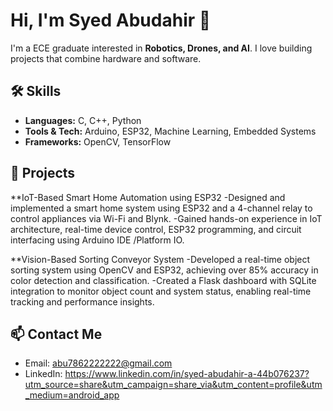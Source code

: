 # Hi, I'm Syed Abudahir 👋

I'm a ECE graduate interested in **Robotics, Drones, and AI**. I love building projects that combine hardware and software.

## 🛠 Skills
- **Languages:** C, C++, Python
- **Tools & Tech:** Arduino, ESP32, Machine Learning, Embedded Systems
- **Frameworks:** OpenCV, TensorFlow

## 🚀 Projects
**IoT-Based Smart Home Automation using ESP32
-Designed and implemented a smart home system using ESP32 and a 4-channel relay to control
appliances via Wi-Fi and Blynk.
-Gained hands-on experience in IoT architecture, real-time device control, ESP32 programming, and
circuit interfacing using Arduino IDE /Platform IO.

**Vision-Based Sorting Conveyor System
-Developed a real-time object sorting system using OpenCV and ESP32, achieving over 85% accuracy
in color detection and classification.
-Created a Flask dashboard with SQLite integration to monitor object count and system status,
enabling real-time tracking and performance insights.

## 📫 Contact Me
- Email: abu7862222222@gmail.com
- LinkedIn: https://www.linkedin.com/in/syed-abudahir-a-44b076237?utm_source=share&utm_campaign=share_via&utm_content=profile&utm_medium=android_app
